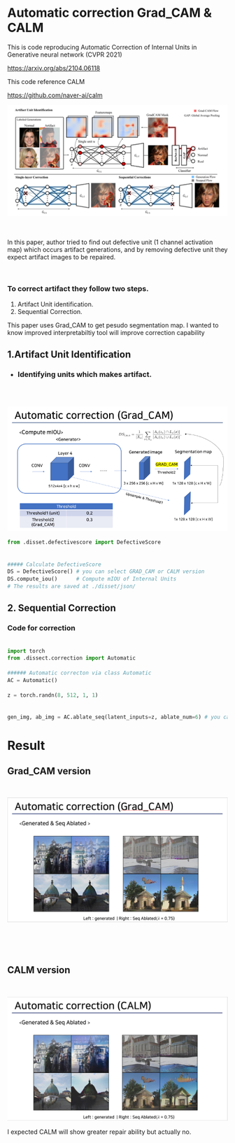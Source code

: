 # Automatic correction Grad_CAM & CALM

This is code reproducing Automatic Correction of Internal Units in Generative neural network (CVPR 2021)

https://arxiv.org/abs/2104.06118

This code reference CALM 

https://github.com/naver-ai/calm

![img.png](img.png)


<br/> <br/> 
In this paper, author tried to find out defective unit (1 channel activation map) which occurs artifact generations, and by removing defective unit they expect artifact images to be repaired.

<br/> 

### To correct artifact they follow two steps.

1. Artifact Unit identification.
2. Sequential Correction.



This paper uses Grad_CAM to get pesudo segmentation map. I wanted to know improved interpretabiltiy tool will improve correction capability



## 1.Artifact Unit Identification
* ### Identifying units which makes artifact.
<br/><br/>

![img_1.png](img_1.png)

```python
from .disset.defectivescore import DefectiveScore


##### Calculate DefectiveScore 
DS = DefectiveScore() # you can select GRAD_CAM or CALM version
DS.compute_iou()      # Compute mIOU of Internal Units
# The results are saved at ./disset/json/

```

## 2. Sequential Correction
### Code for correction

```python

import torch
from .dissect.correction import Automatic

###### Automatic correcton via class Automatic
AC = Automatic()

z = torch.randn(8, 512, 1, 1)


gen_img, ab_img = AC.ablate_seq(latent_inputs=z, ablate_num=6) # you can get generated image & ablated image. 


```

# Result
## Grad_CAM version
<br/>

![img_2.png](img_2.png)

<br><br><br>

## CALM version
<br>

![img_3.png](img_3.png)



I expected CALM will show greater repair ability but actually no.






